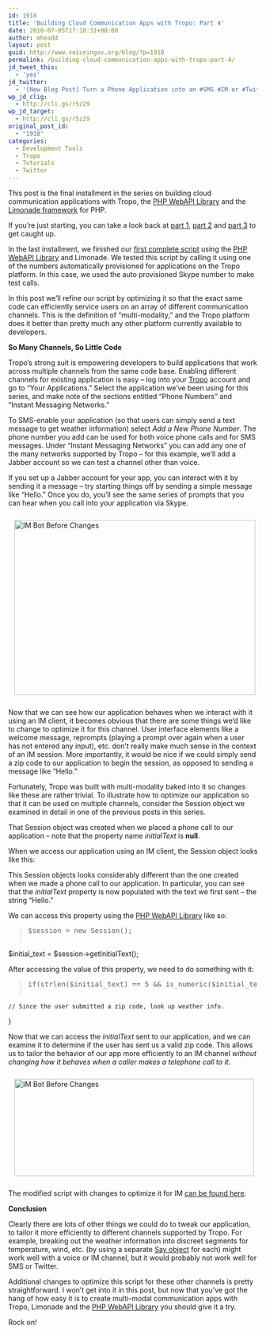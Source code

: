 ```yaml
---
id: 1918
title: 'Building Cloud Communication Apps with Tropo: Part 4'
date: 2010-07-05T17:18:31+00:00
author: mheadd
layout: post
guid: http://www.voiceingov.org/blog/?p=1918
permalink: /building-cloud-communication-apps-with-tropo-part-4/
jd_tweet_this:
  - 'yes'
jd_twitter:
  - '[New Blog Post] Turn a Phone Application into an #SMS #IM or #Twitter App with @Tropo and #PHP. #url#'
wp_jd_clig:
  - http://cli.gs/r5z29
wp_jd_target:
  - http://cli.gs/r5z29
original_post_id:
  - "1918"
categories:
  - Development Tools
  - Tropo
  - Tutorials
  - Twitter
---
```

This post is the final installment in the series on building cloud communication applications with Tropo, the [PHP WebAPI Library](http://github.com/tropo/tropo-webapi-php) and the [Limonade framework](http://www.limonade-php.net/) for PHP.

If you&#8217;re just starting, you can take a look back at [part 1](http://www.voiceingov.org/blog/?p=1817), [part 2](http://www.voiceingov.org/blog/?p=1882) and [part 3](http://www.voiceingov.org/blog/?p=1899) to get caught up.

In the last installment, we finished our <a href="http://gist.github.com/446713" target="_blank">first complete script</a> using the [PHP WebAPI Library](http://github.com/tropo/tropo-webapi-php) and Limonade. We tested this script by calling it using one of the numbers automatically provisioned for applications on the Tropo platform. In this case, we used the auto provisioned Skype number to make test calls.

In this post we&#8217;ll refine our script by optimizing it so that the exact same code can efficiently service users on an array of different communication channels. This is the definition of &#8220;multi-modality,&#8221; and the Tropo platform does it better than pretty much any other platform currently available to developers.

**So Many Channels, So Little Code**

Tropo&#8217;s strong suit is empowering developers to build applications that work across multiple channels from the same code base. Enabling different channels for existing application is easy &#8211; log into your [Tropo](http://www.tropo.com) account and go to &#8220;Your Applications.&#8221; Select the application we&#8217;ve been using for this series, and make note of the sections entitled &#8220;Phone Numbers&#8221; and &#8220;Instant Messaging Networks.&#8221;

To SMS-enable your application (so that users can simply send a text message to get weather information) select _Add a New Phone Number_. The phone number you add can be used for both voice phone calls and for SMS messages. Under &#8220;Instant Messaging Networks&#8221; you can add any one of the many networks supported by Tropo &#8211; for this example, we&#8217;ll add a Jabber account so we can test a channel other than voice.

If you set up a Jabber account for your app, you can interact with it by sending it a message &#8211; try starting things off by sending a simple message like &#8220;Hello.&#8221; Once you do, you&#8217;ll see the same series of prompts that you can hear when you call into your application via Skype.

<img src="http://localhost:8000/wp-content/uploads/2010/07/before.png" alt="IM Bot Before Changes" title="IM Bot Before Changes" width="487" height="353" style="margin:5px;padding:7px;" />

Now that we can see how our application behaves when we interact with it using an IM client, it becomes obvious that there are some things we&#8217;d like to change to optimize it for this channel. User interface elements like a welcome message, reprompts (playing a prompt over again when a user has not entered any input), etc. don&#8217;t really make much sense in the context of an IM session. More importantly, it would be nice if we could simply send a zip code to our application to begin the session, as opposed to sending a message like &#8220;Hello.&#8221;

Fortunately, Tropo was built with multi-modality baked into it so changes like these are rather trivial. To illustrate how to optimize our application so that it can be used on multiple channels, consider the Session object we examined in detail in one of the previous posts in this series.

That Session object was created when we placed a phone call to our application &#8211; note that the property name _initialText_ is **null**.

When we access our application using an IM client, the Session object looks like this:

This Session objects looks considerably different than the one created when we made a phone call to our application. In particular, you can see that the _initialText_ property is now populated with the text we first sent &#8211; the string &#8220;Hello.&#8221;

We can access this property using the [PHP WebAPI Library](http://github.com/tropo/tropo-webapi-php) like so:

> <pre>$session = new Session();
$initial_text = $session-&gt;getInitialText();
</pre>

After accessing the value of this property, we need to do something with it:

> <pre>if(strlen($initial_text) == 5 && is_numeric($initial_text)) {
	// Since the user submitted a zip code, look up weather info.
}
</pre>

Now that we can access the _initialText_ sent to our application, and we can examine it to determine if the user has sent us a valid zip code. This allows us to tailor the behavior of our app more efficiently to an IM channel _without changing how it behaves when a caller makes a telephone call to it_.

<img src="http://localhost:8000/wp-content/uploads/2010/07/after.png" alt="IM Bot Before Changes" title="after" width="484" height="196" style="margin:5px;padding:7px;" />

The modified script with changes to optimize it for IM <a href="http://gist.github.com/464579" target="_blank">can be found here</a>.

**Conclusion**

Clearly there are lots of other things we could do to tweak our application, to tailor it more efficiently to different channels supported by Tropo. For example, breaking out the weather information into discreet segments for temperature, wind, etc. (by using a separate [Say object](https://www.tropo.com/docs/webapi/say.htm) for each) might work well with a voice or IM channel, but it would probably not work well for SMS or Twitter.

Additional changes to optimize this script for these other channels is pretty straightforward. I won&#8217;t get into it in this post, but now that you&#8217;ve got the hang of how easy it is to create multi-modal communication apps with Tropo, Limonade and the [PHP WebAPI Library](http://github.com/tropo/tropo-webapi-php) you should give it a try.

Rock on!